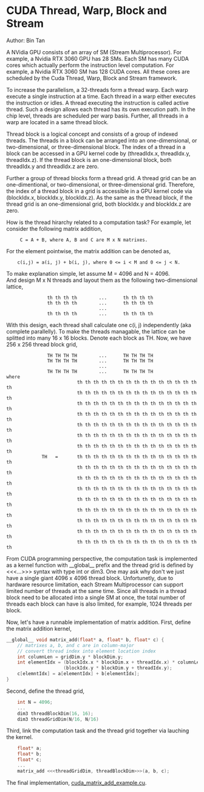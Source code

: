 # CUDA Thread, Warp, Block and Stream
  Author: Bin Tan

A NVidia GPU consists of an array of SM (Stream Multiprocessor). For example, a Nvidia RTX 3060 GPU has 28 SMs. 
Each SM has many CUDA cores which actually perform the instruction level computation. For example, a Nvidia RTX 3060 SM
has 128 CUDA cores. All these cores are scheduled by the Cuda Thread, Warp, Block and Stream framework. 

To increase the parallelism, a 32-threads form a thread warp. Each warp execute a single instruction at a time. Each thread
in a warp either executes the instruction or idles. A thread executing the instruction is called active thread. Such a design
allows each thread has its own execution path. In the chip level, threads are scheduled per warp basis. Further, all threads 
in a warp are located in a same thread block. 

Thread block is a logical concept and consists of a group of indexed threads. The threads in a block can be arranged into an 
one-dimensional, or two-dimensional, or three-dimensional block. The index of a thread in a block can be accessed in a GPU 
kernel code by (threadIdx.x, threadIdx.y, threadIdx.z). If the thread block is an one-dimensional block, both threadIdx.y and
threadIdx.z are zero. 

Further a group of thread blocks form a thread grid. A thread grid can be an one-dimentional, or two-dimensional, or
three-dimensional grid. Therefore, the index of a thread block in a grid is accessible in a GPU kernel code via (blockIdx.x,
blockIdx.y, blockIdx.z). As the same as the thread block, if the thread grid is an one-dimensional grid, both blockIdx.y and
blockIdx.z are zero.

How is the thread hirarchy related to a computation task? For example, let consider the following matrix addition,

```
     C = A + B, where A, B and C are M x N matrixes.
```

For the element pointwise, the matrix addition can be denoted as,

```
    c(i,j) = a(i, j) + b(i, j), where 0 <= i < M and 0 <= j < N.
```

To make explanation simple, let assume M = 4096 and N = 4096.  
And design M x N threads and layout them as the following two-dimensional lattice, 
```
               th th th th        ...      th th th th
               th th th th        ...      th th th th
                                  ...
               th th th th        ...      th th th th
```
With this design, each thread shall calculate one c(i, j) independently (aka complete parallelly). 
To make the threads managable, the lattice can be splitted
into many 16 x 16 blocks. Denote each block as TH. Now, we have 256 x 256 thread block grid,
```
               TH TH TH TH        ...      TH TH TH TH
               TH TH TH TH        ...      TH TH TH TH
                                  ...
               TH TH TH TH        ...      TH TH TH TH
where
                          th th th th th th th th th th th th th th th th
                          th th th th th th th th th th th th th th th th
                          th th th th th th th th th th th th th th th th
                          th th th th th th th th th th th th th th th th
                          th th th th th th th th th th th th th th th th
                          th th th th th th th th th th th th th th th th
                          th th th th th th th th th th th th th th th th
             TH   =       th th th th th th th th th th th th th th th th
                          th th th th th th th th th th th th th th th th
                          th th th th th th th th th th th th th th th th
                          th th th th th th th th th th th th th th th th
                          th th th th th th th th th th th th th th th th
                          th th th th th th th th th th th th th th th th
                          th th th th th th th th th th th th th th th th
                          th th th th th th th th th th th th th th th th
                          th th th th th th th th th th th th th th th th
```

From CUDA programming perspective, the computation task is implemented as a kernel 
function with \_\_global\_\_ prefix and the thread grid is defined by <<<...>>> syntax with type int or dim3.
One may ask why don't we just have a single giant 4096 x 4096 thread block. Unfortunetly, due to hardware 
resource limitation, each Stream Multiprocessor can support limited number of threads at the same time. Since
all threads in a thread block need to be allocated into a single SM at once, the total number of threads each block
can have is also limited, for example, 1024 threads per block. 

Now, let's have a runnable implementation of matrix addition. First, define the matrix addition kernel,

```cpp
__global__ void matrix_add(float* a, float* b, float* c) {
    // matrixes a, b, and c are in column-major
    // convert thread index into element location index
    int columnLen = gridDim.y * blockDim.y;
    int elementIdx = (blockIdx.x * blockDim.x + threadIdx.x) * columnLen +
                     (blockIdx.y * blockDim.y + threadIdx.y);
    c[elemntIdx] = a[elementIdx] + b[elementIdx];
}
```

Second, define the thread grid,
```cpp
    int N = 4096;
    ...
    dim3 threadBlockDim(16, 16);
    dim3 threadGridDim(N/16, N/16)
```

Third, link the computation task and the thread grid together via lauching the kernel.
```cpp
    float* a;
    float* b;
    float* c;
    ...
    matrix_add <<<threadGridDim, threadBlockDim>>>(a, b, c);
```

The final implementation, [cuda_matrix_add_example.cu](./cuda_matrix_add_example.cu).
